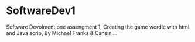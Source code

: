 # SoftwareDev1

Software Devolment one assengment 1,
Creating the game wordle with html and Java scrip,
By Michael Franks & Cansin ... 

